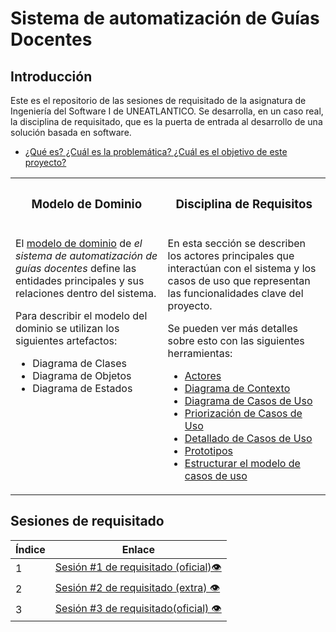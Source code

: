# Sistema de automatización de Guías Docentes

## Introducción
Este es el repositorio de las sesiones de requisitado de la asignatura de Ingeniería del Software I de UNEATLANTICO. Se desarrolla, en un caso real, la disciplina de requisitado, que es la puerta de entrada al desarrollo de una solución basada en software. 
- [¿Qué es? ¿Cuál es la problemática? ¿Cuál es el objetivo de este proyecto?](/introduccion/introduccion.md)

<table>
<tr>
<th>

### Modelo de Dominio
</th>
<th>

### Disciplina de Requisitos

</th>
</tr>
<tr></tr>
  <tr>
    <td valign=top>
      <p>El <a href="/ModeloDelDominio/modeloDelDominio.md">modelo de dominio</a> de <em>el sistema de automatización de guías docentes</em> define las entidades principales y sus relaciones dentro del sistema.</p>
      <p>Para describir el modelo del dominio se utilizan los siguientes artefactos:</p>
      <ul>
        <li>Diagrama de Clases</li>
        <li>Diagrama de Objetos</li>
        <li>Diagrama de Estados</li>
      </ul>
    </td>
<td valign=top>
      <p>En esta sección se describen los actores principales que interactúan con el sistema y los casos de uso que representan las funcionalidades clave del proyecto.</p>
      <p>Se pueden ver más detalles sobre esto con las siguientes herramientas:</p>
      <ul>
        <li><a href="/CasosDeUso/Actividades/Actores.md">Actores</a></li>
        <li><a href="/CasosDeUso/diagramaDeContexto/diagramaDeContexto.md">Diagrama de Contexto</a></li>
        <li><a href="/CasosDeUso/Actividades/CasosDeUso.md">Diagrama de Casos de Uso</a></li>
        <li><a href="/CasosDeUso/Actividades/Priorizar.md">Priorización de Casos de Uso</a></li>
        <li><a href="/CasosDeUso/Actividades/Detallar.md">Detallado de Casos de Uso</a></li>
        <li><a href="/CasosDeUso/Actividades/Prototipos.md">Prototipos</a></li>
        <li><a href="/CasosDeUso/Actividades/Estructurar.md">Estructurar el modelo de casos de uso</a></li>
      </ul>
    </td>
  </tr>
</table>


## Sesiones de requisitado
<div align="center">

| Índice | Enlace |
|--------|--------|
| 1      | [Sesión #1 de requisitado (oficial)👁️](/SesionesDeRequisitado/Sesion1.md) |
| 2      | [Sesión #2 de requisitado (extra) 👁️](/SesionesDeRequisitado/Sesion2.md) |
| 3      | [Sesión #3 de requisitado(oficial) 👁️](/SesionesDeRequisitado/Sesion3.md) |

</div>